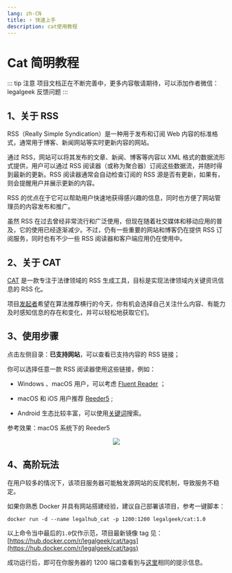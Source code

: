 ```yaml
---
lang: zh-CN
title: ⚡️ 快速上手
description: cat使用教程
---
```


# Cat 简明教程

::: tip 注意
项目文档正在不断完善中，更多内容敬请期待，可以添加作者微信：legalgeek 反馈问题
:::

## 1、关于 RSS

RSS（Really Simple Syndication）是一种用于发布和订阅 Web 内容的标准格式，通常用于博客、新闻网站等实时更新内容的网站。

通过 RSS，网站可以将其发布的文章、新闻、博客等内容以 XML 格式的数据流形式提供，用户可以通过 RSS 阅读器（或称为聚合器）订阅这些数据流，并随时得到最新的更新。RSS 阅读器通常会自动检查订阅的 RSS 源是否有更新，如果有，则会提醒用户并展示更新的内容。

RSS 的优点在于它可以帮助用户快速地获得感兴趣的信息，同时也方便了网站管理员的内容发布和推广。

虽然 RSS 在过去曾经非常流行和广泛使用，但现在随着社交媒体和移动应用的普及，它的使用已经逐渐减少。不过，仍有一些重要的网站和博客仍在提供 RSS 订阅服务，同时也有不少一些 RSS 阅读器和客户端应用仍在使用中。

## 2、关于 CAT

[CAT](https://cat.legalhub.cn/) 是一款专注于法律领域的 RSS 生成工具，目标是实现法律领域内关键资讯信息的 RSS 化。

项目[发起者](https://blog.legalhub.cn/about/index.html)希望在算法推荐横行的今天，你有机会选择自己关注什么内容、有能力及时感知信息的存在和变化，并可以轻松地获取它们。

## 3、使用步骤

点击左侧目录：**已支持网站**，可以查看已支持内容的 RSS 链接；

你可以选择任意一款 RSS 阅读器使用这些链接，例如：

- Windows 、macOS 用户，可以考虑 [Fluent Reader](https://www.baidu.com/s?ie=utf-8&f=8&rsv_bp=1&tn=baidu&wd=Fluent%20Reader) ；

- macOS 和 iOS 用户推荐 [Reeder5](https://www.baidu.com/s?ie=utf-8&f=8&rsv_bp=1&tn=baidu&wd=REEDER5) ;
- Android 生态比较丰富，可以使用[关键词](https://www.baidu.com/s?ie=utf-8&f=8&rsv_bp=1&tn=baidu&wd=%E5%AE%89%E5%8D%93rss%E8%BD%AF%E4%BB%B6)搜索。

参考效果：macOS 系统下的 Reeder5

<p align="center">
<img src="https://docs.legalhub.cn/images/result01.png" >
</p>

## 4、高阶玩法

在用户较多的情况下，该项目服务器可能触发源网站的反爬机制，导致服务不稳定。

如果你熟悉 Docker 并具有网站搭建经验，建议自己部署该项目，参考一键脚本：

```shell
docker run -d --name legalhub_cat -p 1200:1200 legalgeek/cat:1.0
```

以上命令当中最后的`1.0`仅作示范，项目最新镜像 tag 见：[https://hub.docker.com/r/legalgeek/cat/tags](https://hub.docker.com/r/legalgeek/cat/tags)

成功运行后，即可在你服务器的 1200 端口查看到与[这里](https://cat.legalhub.cn/)相同的提示信息。
